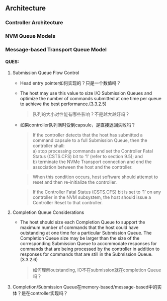 ## Architecture
### Controller Architecture

### NVM Queue Models
### Message-based Transport Queue Model
#### **QUES**:
1. Submission Queue Flow Control
    - Head entry pointer如何实现的？只是一个数值吗？
    - The host may use this value to size I/O Submission Queues and optimize the number of commands
submitted at one time per queue to achieve the best performance.(3.3.2.5)
        > 队列的大小对性能有哪些影响？不是越大越好吗？
    - 如果controller队列满时受到capsule，是直接返回失败吗？
        > If the controller detects that the host has submitted a command capsule to a full Submission Queue, then the controller shall:   
        a) stop processing commands and set the Controller Fatal Status (CSTS.CFS) bit to ‘1’ (refer to section 9.5); and  
        b) terminate the NVMe Transport connection and end the association between the host and the controller.

        > When this condition occurs, host software should
attempt to reset and then re-initialize the controller.

        > If the Controller Fatal Status (CSTS.CFS) bit is set to ‘1’ on any controller in the NVM subsystem, the host
        should issue a Controller Reset to that controller.

2. Completion Queue Considerations
    - The host should size each Completion Queue to support the maximum number of commands that the host
could have outstanding at one time for a particular Submission Queue. The Completion Queue size may
be larger than the size of the corresponding Submission Queue to accommodate responses for commands
that are being processed by the controller in addition to responses for commands that are still in the
Submission Queue.(3.3.2.6)
        > 如何理解outstanding, IO不在submission就在completion Queue吗？
3. Completion/Submission Queue在memory-based/message-based中的实体？是在controller实现吗？